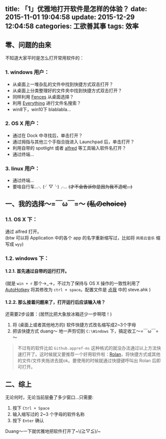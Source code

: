 title: 「1」优雅地打开软件是怎样的体验？
date: 2015-11-01 19:04:58
update: 2015-12-29 12:04:58
categories: 工欲善其事
tags: 效率
---

## 零、问题的由来
不知道大家平时是怎么打开常用软件的：

### 1. windows 用户：
* 从桌面上一堆杂乱的文件中找到快捷方式双击打开？
* 从桌面上分类整理好的文件夹中找到快捷方式双击打开？
* 同样利用 [Fences](http://www.stardock.com/products/fences/) 从桌面选择？
* 利用 [Everything](http://www.voidtools.com/) 进行文件名搜索？
* win8下，win10下 blablabla...

### 2. OS X 用户：

<!-- more -->

* 通过在 Dock 中寻找后，单击打开？
* 通过拇指与其他三个手指合拢进入 Launchpad 后，单击打开？
* 利用自带的 spotlight 或者 [alfred](https://www.alfredapp.com/) 等工具输入软件名打开？
* 通过终端...


### 3. linux 用户：
* 通过终端...
* 要啥自行车...╮(╯▽╰)╭... ~~(才不会告诉你是因为我不造呢...)~~

## 一、我的选择～=￣ω￣=～ ~~(私のchoice)~~

### 1.1. OS X 下：
通过 alfred 打开。   
(btw 可以将 Application 中的各个 app 的名字重新缩写过，比如将 `网易云音乐` 缩写成 `wyy`)

### 1.2. windows 下：
#### 1.2.1. 首先通过自带的运行打开。
(就是 `win + r` 那个→_→，不过为了保持与 OS X 操作的一致性利用了 [AutoHotkey](http://www.autohotkey.com/) 将其修改为 `ctrl + space`。配置文件是 [点我](https://github.com/BuptStEve/useful-settings) 中的 steve.ahk )

#### 1.2.2. 那么接着问题来了，打开运行后应该输入啥？
还需要2步设置：(居然比把大象放冰箱还少一步啊喂！)

1. 将 (桌面上或者其他地方的) 软件快捷方式改名缩写成2~3个字母
2. 把该快捷方式 duang～ 地一声剪切到 `C:\Windows` 下，搞定收工～=￣ω￣=～

> 不过有的软件比如 `Github.appref-ms` 这种格式的就没办法通过以上方法快速打开了。这时候就又要推荐一个好用软件啦：[Rolan](http://www.irolan.com/)，将快捷方式或其他的文件/文件夹拖进去就ok。要使用的时候就通过快捷键呼叫出 Rolan 后即可打开。

## 二、综上
无论何时，无论当前层叠了多少窗口...只需要:

1. 按下 `Ctrl + Space`
2. 输入缩写过的 2~3 个字母的软件名称
3. 按下 `Enter` 确认

Duang～一下就优雅地把软件打开了~\\(≧▽≦)/~

